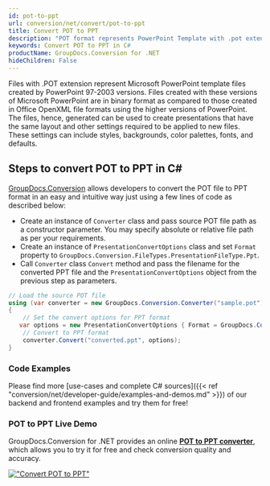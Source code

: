 ```yaml
---
id: pot-to-ppt
url: conversion/net/convert/pot-to-ppt
title: Convert POT to PPT
description: "POT format represents PowerPoint Template with .pot extension. Learn how to convert POT to PPT file programmatically in C# language using GroupDocs.Conversion for .NET library."
keywords: Convert POT to PPT in C#
productName: GroupDocs.Conversion for .NET
hideChildren: False
---
```


Files with .POT extension represent Microsoft PowerPoint template files created by PowerPoint 97-2003 versions. Files created with these versions of Microsoft PowerPoint are in binary format as compared to those created in Office OpenXML file formats using the higher versions of PowerPoint. The files, hence, generated can be used to create presentations that have the same layout and other settings required to be applied to new files. These settings can include styles, backgrounds, color palettes, fonts, and defaults.

## Steps to convert POT to PPT in C#

[GroupDocs.Conversion](https://products.groupdocs.com/conversion/net) allows developers to convert the POT file to PPT format in an easy and intuitive way just using a few lines of code as described below:

* Create an instance of `Converter` class and pass source POT file path as a constructor parameter. You may specify absolute or relative file path as per your requirements. 
* Create an instance of `PresentationConvertOptions` class and set `Format` property to `GroupDocs.Conversion.FileTypes.PresentationFileType.Ppt`.
* Call `Converter` class `Convert` method and pass the filename for the converted PPT file and the `PresentationConvertOptions` object from the previous step as parameters.

```csharp
// Load the source POT file
using (var converter = new GroupDocs.Conversion.Converter("sample.pot"))
{
    // Set the convert options for PPT format
   var options = new PresentationConvertOptions { Format = GroupDocs.Conversion.FileTypes.PresentationFileType.Ppt };
    // Convert to PPT format
    converter.Convert("converted.ppt", options);
}
```

### Code Examples

Please find more [use-cases and complete C# sources]({{< ref "conversion/net/developer-guide/examples-and-demos.md" >}}) of our backend and frontend examples and try them for free!

### POT to PPT Live Demo

GroupDocs.Conversion for .NET provides an online [**POT to PPT converter**](https://products.groupdocs.app/conversion/pot-to-ppt), which allows you to try it for free and check conversion quality and accuracy.

[!["Convert POT to PPT"](conversion/net/images/convert-to-ppt/convert-pot-to-ppt.png)](https://products.groupdocs.app/conversion/pot-to-ppt)